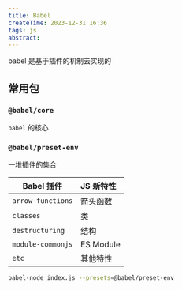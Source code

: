 ```yaml
---
title: Babel
createTime: 2023-12-31 16:36
tags: js
abstract:
---
```


babel 是基于插件的机制去实现的


## 常用包

### `@babel/core` 

`babel` 的核心

### `@babel/preset-env`

一堆插件的集合

| Babel 插件        | JS 新特性 |
| ----------------- | :-------- |
| `arrow-functions` | 箭头函数  |
| `classes`         | 类        |
| `destructuring`   | 结构      |
| `module-commonjs` | ES Module |
| `etc`             | 其他特性  |

```sh
babel-node index.js --presets=@babel/preset-env
```